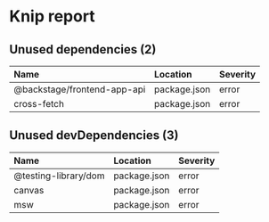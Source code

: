 # Knip report

## Unused dependencies (2)

| Name                        | Location     | Severity |
| :-------------------------- | :----------- | :------- |
| @backstage/frontend-app-api | package.json | error    |
| cross-fetch                 | package.json | error    |

## Unused devDependencies (3)

| Name                 | Location     | Severity |
| :------------------- | :----------- | :------- |
| @testing-library/dom | package.json | error    |
| canvas               | package.json | error    |
| msw                  | package.json | error    |
